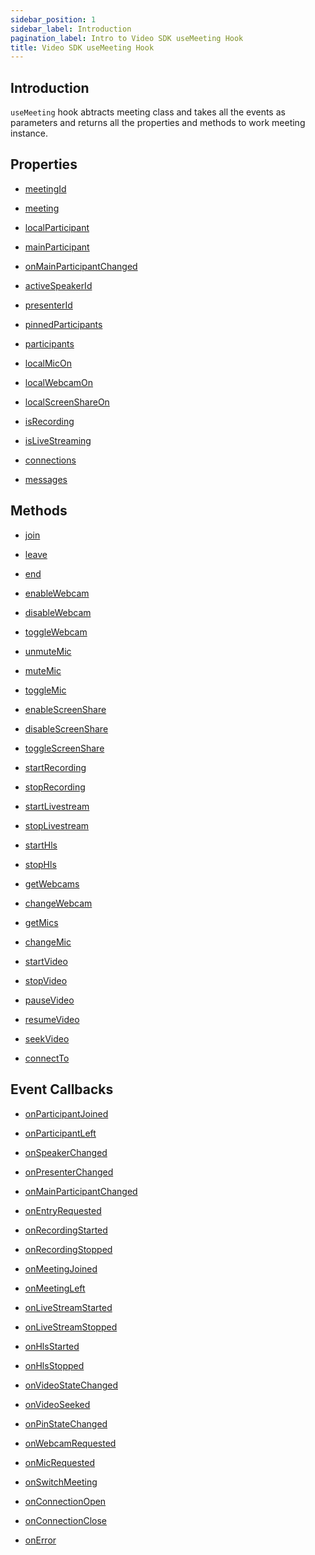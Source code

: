 ```yaml
---
sidebar_position: 1
sidebar_label: Introduction
pagination_label: Intro to Video SDK useMeeting Hook
title: Video SDK useMeeting Hook
---
```


<div class="sdk-api-ref">

## Introduction

`useMeeting` hook abtracts meeting class and takes all the events as parameters and returns all the properties and methods to work meeting instance.

## Properties

<div class="row">
<div class="col col--4 margin-bottom--lg" >

- [meetingId](./properties#meetingid)

</div>

<div class="col col--4 margin-bottom--lg" >

- [meeting](./properties#meeting)

</div>

<div class="col col--4 margin-bottom--lg" >

- [localParticipant](./properties#localparticipant)

</div>
<div class="col col--4 margin-bottom--lg" >

- [mainParticipant](./properties#mainparticipant)

</div>
<div class="col col--4 margin-bottom--lg" >

- [onMainParticipantChanged](./properties#onmainparticipantchanged)

</div>
<div class="col col--4 margin-bottom--lg" >

- [activeSpeakerId](./properties#activespeakerid)

</div>
<div class="col col--4 margin-bottom--lg" >

- [presenterId](./properties#presenterid)

</div>
<div class="col col--4 margin-bottom--lg" >

- [pinnedParticipants](./properties#pinnedparticipants)

</div>
<div class="col col--4 margin-bottom--lg" >

- [participants](./properties#participants)

</div>
<div class="col col--4 margin-bottom--lg" >

- [localMicOn](./properties#localmicon)

</div>
<div class="col col--4 margin-bottom--lg" >

- [localWebcamOn](./properties#localwebcamon)

</div>
<div class="col col--4 margin-bottom--lg" >

- [localScreenShareOn](./properties#localscreenshareon)

</div>
<div class="col col--4 margin-bottom--lg" >

- [isRecording](./properties#isrecording)

</div>
<div class="col col--4 margin-bottom--lg" >

- [isLiveStreaming](./properties#islivestreaming)

</div>
<div class="col col--4 margin-bottom--lg" >

- [connections](./properties#connections)

</div>
<div class="col col--4 margin-bottom--lg" >

- [messages](./properties#messages)

</div>
</div>

## Methods

<div class="row">
<div class="col col--4 margin-bottom--lg" >

- [join](./methods#join)

</div>
<div class="col col--4 margin-bottom--lg" >

- [leave](./methods#leave)

</div>
<div class="col col--4 margin-bottom--lg" >

- [end](./methods#end)

</div>
<div class="col col--4 margin-bottom--lg" >

- [enableWebcam](./methods#enablewebcam)

</div>
<div class="col col--4 margin-bottom--lg" >

- [disableWebcam](./methods#disablewebcam)

</div>
<div class="col col--4 margin-bottom--lg" >

- [toggleWebcam](./methods#togglewebcam)

</div>
<div class="col col--4 margin-bottom--lg" >

- [unmuteMic](./methods#unmutemic)

</div>
<div class="col col--4 margin-bottom--lg" >

- [muteMic](./methods#mutemic)

</div>
<div class="col col--4 margin-bottom--lg" >

- [toggleMic](./methods#togglemic)

</div>
<div class="col col--4 margin-bottom--lg" >

- [enableScreenShare](./methods#enablescreenshare)

</div>
<div class="col col--4 margin-bottom--lg" >

- [disableScreenShare](./methods#disablescreenshare)

</div>
<div class="col col--4 margin-bottom--lg" >

- [toggleScreenShare](./methods#togglescreenshare)

</div>
<div class="col col--4 margin-bottom--lg" >

- [startRecording](./methods#startrecording)

</div>
<div class="col col--4 margin-bottom--lg" >

- [stopRecording](./methods#stoprecording)

</div>
<div class="col col--4 margin-bottom--lg" >

- [startLivestream](./methods#startlivestream)

</div>
<div class="col col--4 margin-bottom--lg" >

- [stopLivestream](./methods#stoplivestream)

</div>
<div class="col col--4 margin-bottom--lg" >

- [startHls](./methods#starthls)

</div>
<div class="col col--4 margin-bottom--lg" >

- [stopHls](./methods#stophls)

</div>
<div class="col col--4 margin-bottom--lg" >

- [getWebcams](./methods#getwebcams)

</div>
<div class="col col--4 margin-bottom--lg" >

- [changeWebcam](./methods#changewebcam)

</div>
<div class="col col--4 margin-bottom--lg" >

- [getMics](./methods#getmics)

</div>
<div class="col col--4 margin-bottom--lg" >

- [changeMic](./methods#changemic)

</div>
<div class="col col--4 margin-bottom--lg" >

- [startVideo](./methods#startvideo)

</div>
<div class="col col--4 margin-bottom--lg" >

- [stopVideo](./methods#stopvideo)

</div>
<div class="col col--4 margin-bottom--lg" >

- [pauseVideo](./methods#pausevideo)

</div>
<div class="col col--4 margin-bottom--lg" >

- [resumeVideo](./methods#resumevideo)

</div>
<div class="col col--4 margin-bottom--lg" >

- [seekVideo](./methods#seekvideo)

</div>
<div class="col col--4 margin-bottom--lg" >

- [connectTo](./methods#connectto)

</div>
</div>

## Event Callbacks

<div class="row">
<div class="col col--4 margin-bottom--lg" >

- [onParticipantJoined](./events#onparticipantjoined)

</div>
<div class="col col--4 margin-bottom--lg" >

- [onParticipantLeft](./events#onparticipantleft)

</div>
<div class="col col--4 margin-bottom--lg" >

- [onSpeakerChanged](./events#onspeakerchanged)

</div>
<div class="col col--4 margin-bottom--lg" >

- [onPresenterChanged](./events#onpresenterchanged)

</div>
<div class="col col--4 margin-bottom--lg" >

- [onMainParticipantChanged](./events#onmainparticipantchanged)

</div>
<div class="col col--4 margin-bottom--lg" >

- [onEntryRequested](./events#onentryrequested)

</div>
<div class="col col--4 margin-bottom--lg" >

- [onRecordingStarted](./events#onrecordingstarted)

</div>
<div class="col col--4 margin-bottom--lg" >

- [onRecordingStopped](./events#onrecordingstopped)

</div>
<div class="col col--4 margin-bottom--lg" >

- [onMeetingJoined](./events#onmeetingjoined)

</div>
<div class="col col--4 margin-bottom--lg" >

- [onMeetingLeft](./events#onmeetingleft)

</div>
<div class="col col--4 margin-bottom--lg" >

- [onLiveStreamStarted](./events.md#onlivestreamstarted)

</div>
<div class="col col--4 margin-bottom--lg" >

- [onLiveStreamStopped](./events.md#onlivestreamstopped)

</div>
<div class="col col--4 margin-bottom--lg" >

- [onHlsStarted](./events.md#onhlsstarted)

</div>
<div class="col col--4 margin-bottom--lg" >

- [onHlsStopped](./events.md#onhlsstopped)

</div>
<div class="col col--4 margin-bottom--lg" >

- [onVideoStateChanged](./events#onvideostatechanged)

</div>
<div class="col col--4 margin-bottom--lg" >

- [onVideoSeeked](./events#onvideoseeked)

</div>
<div class="col col--4 margin-bottom--lg" >

- [onPinStateChanged](./events#onpinstatechanged)

</div>
<div class="col col--4 margin-bottom--lg" >

- [onWebcamRequested](./events#onwebcamrequested)

</div>
<div class="col col--4 margin-bottom--lg" >

- [onMicRequested](./events#onmicrequested)

</div>
<div class="col col--4 margin-bottom--lg" >

- [onSwitchMeeting](./events#onswitchmeeting)

</div>
<div class="col col--4 margin-bottom--lg" >

- [onConnectionOpen](./events#onconnectionopen)

</div>
<div class="col col--4 margin-bottom--lg" >

- [onConnectionClose](./events#onconnectionclose)

</div>
<div class="col col--4 margin-bottom--lg" >

- [onError](./events#onerror)

</div>
</div>

</div>
